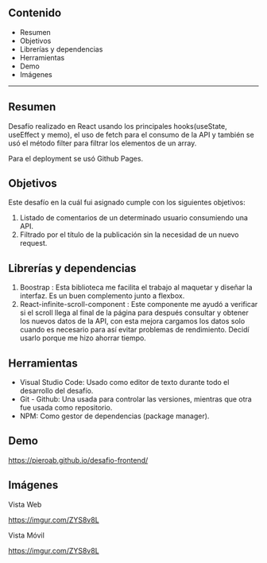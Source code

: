 ## Contenido

- Resumen
- Objetivos
- Librerías y dependencias
- Herramientas
- Demo
- Imágenes

---

## Resumen

Desafío realizado en React usando los principales hooks(useState, useEffect y memo), el uso de fetch para el consumo de la API y también se usó el método filter para filtrar los elementos de un array.


Para el deployment se usó Github Pages.

## Objetivos

Este desafío en la cuál fui asignado cumple con los siguientes objetivos:

1. Listado de comentarios de un determinado usuario consumiendo una API.
2. Filtrado por el título de la publicación sin la necesidad de un nuevo request.

## Librerías y dependencias

1. Boostrap : Esta biblioteca me facilita el trabajo al maquetar y diseñar la interfaz. Es un buen complemento junto a flexbox.
2. React-infinite-scroll-component : Este componente me ayudó a verificar si el scroll llega al final de la página para después consultar y obtener los nuevos datos de la API, con esta mejora cargamos los datos solo cuando es necesario para así evitar problemas de rendimiento. Decidí usarlo porque me hizo ahorrar tiempo.

## Herramientas

- Visual Studio Code: Usado como editor de texto durante todo el desarrollo del desafío.
- Git - Github: Una usada para controlar las versiones, mientras que otra fue usada como repositorio.
- NPM: Como gestor de dependencias (package manager).

## Demo

https://pieroab.github.io/desafio-frontend/

## Imágenes

Vista Web

https://imgur.com/ZYS8v8L

Vista Móvil

https://imgur.com/ZYS8v8L
